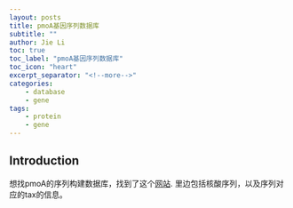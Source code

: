 ```yaml
---
layout: posts
title: pmoA基因序列数据库
subtitle: ""
author: Jie Li
toc: true
toc_label: "pmoA基因序列数据库"
toc_icon: "heart"
excerpt_separator: "<!--more-->"
categories:
    - database
    - gene
tags: 
    - protein
    - gene
---
```


## Introduction
想找pmoA的序列构建数据库，找到了这个[网站](https://dataservices.gfz-potsdam.de/panmetaworks/showshort.php?id=escidoc:1423157). 	里边包括核酸序列，以及序列对应的tax的信息。
